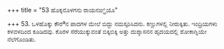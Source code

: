+++
title = "53 ಹೊಕ್ಕನೊಳಗನು ರಾಯನಙ್ಘ್ರಿಯೊ"

+++
53. ಒಳಹೊಕ್ಕು ಕೌರªನ ಪಾದಗಳ ಮೇಲೆ ಬಿದ್ದು ನಮಸ್ಕರಿಸಿದನು. ಕಣ್ಣುಗಳಲ್ಲಿ ನೀರುಕ್ಕಿತು. ಇಂದ್ರಿಯಗಳು ಕಳವಳದಿಂದ ಕೂಡಿದವು. ಕೊರಳ ಸೆರೆಯುಕ್ಕುವಂತೆ ಬಿಕ್ಕಿಬಿಕ್ಕಿ ಅತ್ತು ದುಶ್ಶಾಸನನ ಹೃದಯದಲ್ಲಿ ಶೋಕಾಗ್ನಿಯೇ ನೆಲೆಗೊಂಡಿತು.